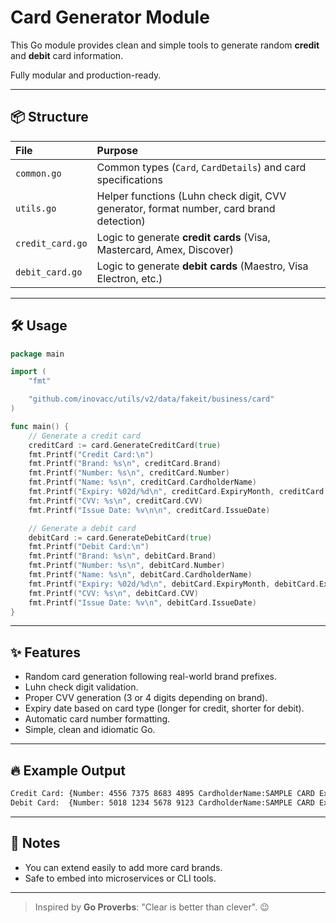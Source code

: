 # Card Generator Module

This Go module provides clean and simple tools to generate random **credit** and **debit** card information.

Fully modular and production-ready.

---

## 📦 Structure

| File | Purpose |
|:----|:--------|
| `common.go` | Common types (`Card`, `CardDetails`) and card specifications |
| `utils.go` | Helper functions (Luhn check digit, CVV generator, format number, card brand detection) |
| `credit_card.go` | Logic to generate **credit cards** (Visa, Mastercard, Amex, Discover) |
| `debit_card.go` | Logic to generate **debit cards** (Maestro, Visa Electron, etc.) |


---

## 🛠️ Usage

```go
package main

import (
	"fmt"

	"github.com/inovacc/utils/v2/data/fakeit/business/card"
)

func main() {
	// Generate a credit card
	creditCard := card.GenerateCreditCard(true)
	fmt.Printf("Credit Card:\n")
	fmt.Printf("Brand: %s\n", creditCard.Brand)
	fmt.Printf("Number: %s\n", creditCard.Number)
	fmt.Printf("Name: %s\n", creditCard.CardholderName)
	fmt.Printf("Expiry: %02d/%d\n", creditCard.ExpiryMonth, creditCard.ExpiryYear)
	fmt.Printf("CVV: %s\n", creditCard.CVV)
	fmt.Printf("Issue Date: %v\n\n", creditCard.IssueDate)

	// Generate a debit card
	debitCard := card.GenerateDebitCard(true)
	fmt.Printf("Debit Card:\n")
	fmt.Printf("Brand: %s\n", debitCard.Brand)
	fmt.Printf("Number: %s\n", debitCard.Number)
	fmt.Printf("Name: %s\n", debitCard.CardholderName)
	fmt.Printf("Expiry: %02d/%d\n", debitCard.ExpiryMonth, debitCard.ExpiryYear)
	fmt.Printf("CVV: %s\n", debitCard.CVV)
	fmt.Printf("Issue Date: %v\n", debitCard.IssueDate)
}
```

---

## ✨ Features

- Random card generation following real-world brand prefixes.
- Luhn check digit validation.
- Proper CVV generation (3 or 4 digits depending on brand).
- Expiry date based on card type (longer for credit, shorter for debit).
- Automatic card number formatting.
- Simple, clean and idiomatic Go.


---

## 🔥 Example Output

```bash
Credit Card: {Number: 4556 7375 8683 4895 CardholderName:SAMPLE CARD ExpiryMonth:7 ExpiryYear:2029 CVV:721 Brand:Visa IssueDate:2025-04-26 00:00:00 +0000 UTC}
Debit Card:  {Number: 5018 1234 5678 9123 CardholderName:SAMPLE CARD ExpiryMonth:11 ExpiryYear:2027 CVV:834 Brand:Maestro IssueDate:2025-04-26 00:00:00 +0000 UTC}
```

---

## 🧠 Notes

- You can extend easily to add more card brands.
- Safe to embed into microservices or CLI tools.

---

> Inspired by **Go Proverbs**: "Clear is better than clever". 😉
